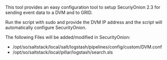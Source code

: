 This tool provides an easy configuration tool to setup SecuriyOnion 2.3 for
sending event data to a DVM and to GRID.

Run the script with sudo and provide the DVM IP address and the script will automatically configure
SecurityOnion.

The following Files will be added/modified in SecurityOnion:

- /opt/so/saltstack/local/salt/logstash/pipelines/config/custom/DVM.conf
- /opt/so/saltstack/local/pillar/logstash/search.sls


